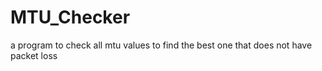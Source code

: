 # MTU_Checker
 a program to check all mtu values to find the best one that does not have packet loss
